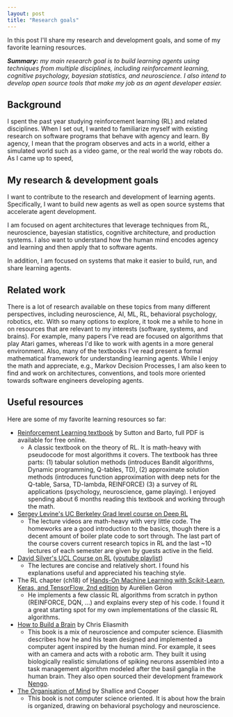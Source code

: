 ```yaml
---
layout: post
title: "Research goals"
---
```


In this post I'll share my research and development goals, and some of my favorite learning resources.

_**Summary:** my main research goal is to build learning agents using techniques from multiple disciplines, including reinforcement learning, cognitive psychology, bayesian statistics, and neuroscience. I also intend to develop open source tools that make my job as an agent developer easier._

## Background
I spent the past year studying reinforcement learning (RL) and related disciplines. When I set out, I wanted to familiarize myself with existing research on software programs that behave with agency and learn. By agency, I mean that the program observes and acts in a world, either a simulated world such as a video game, or the real world the way robots do. As I came up to speed,  

## My research & development goals
I want to contribute to the research and development of learning agents. Specifically, I want to build new agents as well as open source systems that accelerate agent development.

I am focused on agent architectures that leverage techniques from RL, neuroscience, bayesian statistics, cognitive architecture, and production systems. I also want to understand how the human mind encodes agency and learning and then apply that to software agents.

In addition, I am focused on systems that make it easier to build, run, and share learning agents.

## Related work
There is a lot of research available on these topics from many different perspectives, including neuroscience, AI, ML, RL, behavioral psychology, robotics, etc. With so many options to explore, it took me a while to hone in on resources that are relevant to my interests (software, systems, and brains). For example, many papers I've read are focused on algorithms that play Atari games, whereas I'd like to work with agents in a more general environment. Also, many of the textbooks I've read present a formal mathematical framework for understanding learning agents. While I enjoy the math and appreciate, e.g., Markov Decision Processes, I am also keen to find and work on architectures, conventions, and tools more oriented towards software engineers developing agents. 

## Useful resources
Here are some of my favorite learning resources so far:

* [Reinforcement Learning textbook](http://www.incompleteideas.net/book/the-book-2nd.html) by Sutton and Barto, full PDF is available for free online.
    * A classic textbook on the theory of RL. It is math-heavy with pseudocode for most algorithms it covers. The textbook has three parts: (1) tabular solution methods (introduces Bandit algorithms, Dynamic programming, Q-tables, TD), (2) approximate solution methods (introduces function approximation with deep nets for the Q-table, Sarsa, TD-lambda, REINFORCE) (3) a survey of RL applications (psychology, neuroscience, game playing). I enjoyed spending about 6 months reading this textbook and working through the math.
* [Sergey Levine's UC Berkeley Grad level course  on Deep RL](http://rail.eecs.berkeley.edu/deeprlcourse/)
    * The lecture videos are math-heavy with very little code. The homeworks are a good introduction to the basics, though there is a decent amount of boiler plate code to sort through. The last part of the course covers current research topics in RL and the last ~10 lectures of each semester are given by guests active in the field.
* [David Silver's UCL Course on RL](https://www.davidsilver.uk/teaching/) ([youtube playlist](https://www.youtube.com/playlist?list=PLqYmG7hTraZDM-OYHWgPebj2MfCFzFObQ))
    * The lectures are concise and relatively short. I found his explanations useful and appreciated his teaching style.
* The RL chapter (ch18) of [Hands-On Machine Learning with Scikit-Learn, Keras, and TensorFlow, 2nd edition](https://www.oreilly.com/library/view/hands-on-machine-learning/9781492032632/) by Aurélien Géron
    * He implements a few classic RL algorithms from scratch in python (REINFORCE, DQN, ...) and explains every step of his code. I found it a great starting spot for my own implementations of the classic RL algorithms.
* [How to Build a Brain](https://www.oxfordscholarship.com/view/10.1093/acprof:oso/9780199794546.001.0001/acprof-9780199794546) by Chris Eliasmith
    * This book is a mix of neuroscience and computer science. Eliasmith describes how he and his team designed and implemented a computer agent inspired by the human mind. For example, it sees with an camera and acts with a robotic arm. They built it using biologically realistic simulations of spiking neurons assembled into a task management algorithm modeled after the basil ganglia in the human brain. They also open sourced their development framework [Nengo](https://www.nengo.ai/).
* [The Organisation of Mind](https://www.amazon.com/Organisation-Mind-Tim-Shallice/dp/0199579245) by Shallice and Cooper
     * This book is not computer science oriented. It is about how the brain is organized, drawing on behavioral psychology and neuroscience.
